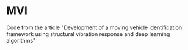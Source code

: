 # MVI
Code from the article "Development of a moving vehicle identification framework using structural vibration response and deep learning algorithms"
